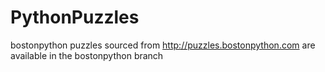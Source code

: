# PythonPuzzles

bostonpython puzzles sourced from http://puzzles.bostonpython.com are available in the bostonpython branch

